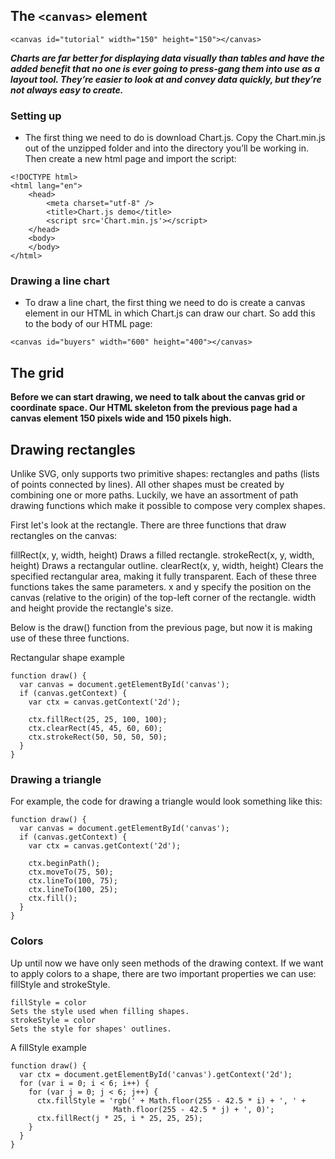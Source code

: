 ## The ```<canvas>``` element
```<canvas id="tutorial" width="150" height="150"></canvas>```


***Charts are far better for displaying data visually than tables and have the added benefit that no one is ever going to press-gang them into use as a layout tool. They’re easier to look at and convey data quickly, but they’re not always easy to create.***

### Setting up
   - The first thing we need to do is download Chart.js. Copy the Chart.min.js out of the unzipped folder and into the directory you’ll be working in. Then create a new html page and import the script:


```
<!DOCTYPE html>
<html lang="en">
    <head>
        <meta charset="utf-8" />
        <title>Chart.js demo</title>
        <script src='Chart.min.js'></script>
    </head>
    <body>
    </body>
</html>
```

### Drawing a line chart
   - To draw a line chart, the first thing we need to do is create a canvas element in our HTML in which Chart.js can draw our chart. So add this to the body of our HTML page:

```<canvas id="buyers" width="600" height="400"></canvas>```

## The grid
**Before we can start drawing, we need to talk about the canvas grid or coordinate space. Our HTML skeleton from the previous page had a canvas element 150 pixels wide and 150 pixels high.**

## Drawing rectangles
   Unlike SVG, <canvas> only supports two primitive shapes: rectangles and paths (lists of points connected by lines). All other shapes must be created by combining one or more paths. Luckily, we have an assortment of path drawing functions which make it possible to compose very complex shapes.

First let's look at the rectangle. There are three functions that draw rectangles on the canvas:

fillRect(x, y, width, height)
Draws a filled rectangle.
strokeRect(x, y, width, height)
Draws a rectangular outline.
clearRect(x, y, width, height)
Clears the specified rectangular area, making it fully transparent.
Each of these three functions takes the same parameters. x and y specify the position on the canvas (relative to the origin) of the top-left corner of the rectangle. width and height provide the rectangle's size.

Below is the draw() function from the previous page, but now it is making use of these three functions.

Rectangular shape example
```
function draw() {
  var canvas = document.getElementById('canvas');
  if (canvas.getContext) {
    var ctx = canvas.getContext('2d');

    ctx.fillRect(25, 25, 100, 100);
    ctx.clearRect(45, 45, 60, 60);
    ctx.strokeRect(50, 50, 50, 50);
  }
}
```


### Drawing a triangle
For example, the code for drawing a triangle would look something like this:
```
function draw() {
  var canvas = document.getElementById('canvas');
  if (canvas.getContext) {
    var ctx = canvas.getContext('2d');

    ctx.beginPath();
    ctx.moveTo(75, 50);
    ctx.lineTo(100, 75);
    ctx.lineTo(100, 25);
    ctx.fill();
  }
}
```


### Colors
Up until now we have only seen methods of the drawing context. If we want to apply colors to a shape, there are two important properties we can use: fillStyle and strokeStyle.

```
fillStyle = color
Sets the style used when filling shapes.
strokeStyle = color
Sets the style for shapes' outlines.
```

A fillStyle example
```
function draw() {
  var ctx = document.getElementById('canvas').getContext('2d');
  for (var i = 0; i < 6; i++) {
    for (var j = 0; j < 6; j++) {
      ctx.fillStyle = 'rgb(' + Math.floor(255 - 42.5 * i) + ', ' +
                       Math.floor(255 - 42.5 * j) + ', 0)';
      ctx.fillRect(j * 25, i * 25, 25, 25);
    }
  }
}
```


